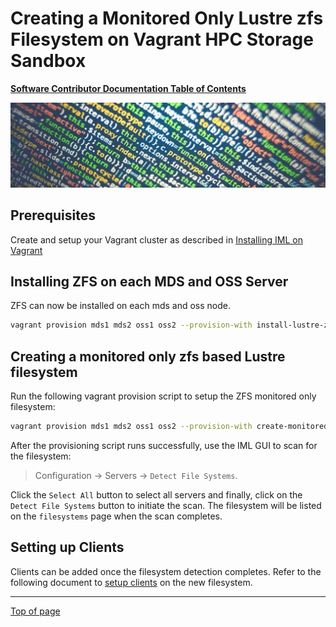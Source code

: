 # Creating a Monitored Only Lustre zfs Filesystem on Vagrant HPC Storage Sandbox

[**Software Contributor Documentation Table of Contents**](cd_TOC.md)

![zfs](md_Graphics/monitored_filesystem_sm.jpg)

## Prerequisites

Create and setup your Vagrant cluster as described in [Installing IML on Vagrant](cd_Installing_IML_On_Vagrant.md)

## Installing ZFS on each MDS and OSS Server

ZFS can now be installed on each mds and oss node.

```bash
vagrant provision mds1 mds2 oss1 oss2 --provision-with install-lustre-zfs
```

## Creating a monitored only zfs based Lustre filesystem

Run the following vagrant provision script to setup the ZFS monitored only filesystem:

```bash
vagrant provision mds1 mds2 oss1 oss2 --provision-with create-monitored-zfs-filesystem
```

After the provisioning script runs successfully, use the IML GUI to scan for the filesystem:

> Configuration -> Servers -> `Detect File Systems`. 

Click the `Select All` button to select all servers and finally, click on the `Detect File Systems` button to initiate the scan. The filesystem will be listed on the `filesystems` page when the scan completes.

## Setting up Clients

Clients can be added once the filesystem detection completes. Refer to the following document to [setup clients](cd_Setting_Up_Clients.md) on the new filesystem.

---

[Top of page](#creating-a-monitored-only-lustre-zfs-filesystem-on-vagrant-hpc-storage-sandbox)

